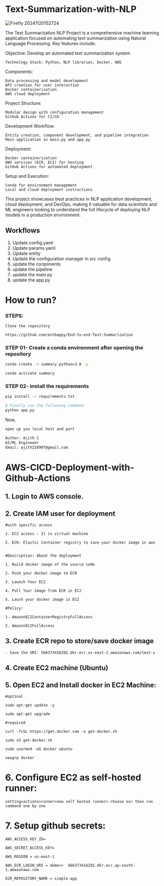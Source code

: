 # Text-Summarization-with-NLP


![Firefly 20241120152724](https://github.com/user-attachments/assets/b0735424-a3da-4821-8278-03be6561fb5f)

The Text Summarization NLP Project is a comprehensive machine learning application focused on automating text summarization using Natural Language Processing. Key features include:

Objective: Develop an automated text summarization system

    Technology Stack: Python, NLP libraries, Docker, AWS

Components:

    Data processing and model development
    API creation for user interaction
    Docker containerization
    AWS cloud deployment

Project Structure:

    Modular design with configuration management
    GitHub Actions for CI/CD

Development Workflow:

    Entity creation, component development, and pipeline integration
    Main application in main.py and app.py

Deployment:

    Docker containerization
    AWS services (ECR, EC2) for hosting
    GitHub Actions for automated deployment

Setup and Execution:

    Conda for environment management
    Local and cloud deployment instructions

This project showcases best practices in NLP application development, cloud deployment, and DevOps, making it valuable for data scientists and ML engineers looking to understand the full lifecycle of deploying NLP models in a production environment.

## Workflows

1. Update config.yaml
2. Update params.yaml
3. Update entity
4. Update the configuration manager in src config
5. update the conponents
6. update the pipeline
7. update the main.py
8. update the app.py



# How to run?
### STEPS:

    Clone the repository

```bash
https://github.com/entbappy/End-to-end-Text-Summarization
```
### STEP 01- Create a conda environment after opening the repository

```bash
conda create -n summary python=3.8 -y
```

```bash
conda activate summary
```


### STEP 02- install the requirements
```bash
pip install -r requirements.txt
```


```bash
# Finally run the following command
python app.py
```

Now,
```bash
open up you local host and port
```


```bash
Author: Ajith C
AI/ML Engineeer
Email: ajith218907@gmail.com

```



# AWS-CICD-Deployment-with-Github-Actions

## 1. Login to AWS console.

## 2. Create IAM user for deployment

	#with specific access

	1. EC2 access : It is virtual machine

	2. ECR: Elastic Container registry to save your docker image in aws


	#Description: About the deployment

	1. Build docker image of the source code

	2. Push your docker image to ECR

	3. Launch Your EC2 

	4. Pull Your image from ECR in EC2

	5. Lauch your docker image in EC2

	#Policy:

	1. AmazonEC2ContainerRegistryFullAccess

	2. AmazonEC2FullAccess

	
## 3. Create ECR repo to store/save docker image
    - Save the URI: 566373416292.dkr.ecr.us-east-1.amazonaws.com/text-s

	
## 4. Create EC2 machine (Ubuntu) 

## 5. Open EC2 and Install docker in EC2 Machine:
	
	
	#optinal

	sudo apt-get update -y

	sudo apt-get upgrade
	
	#required

	curl -fsSL https://get.docker.com -o get-docker.sh

	sudo sh get-docker.sh

	sudo usermod -aG docker ubuntu

	newgrp docker
	
# 6. Configure EC2 as self-hosted runner:
    setting>actions>runner>new self hosted runner> choose os> then run command one by one


# 7. Setup github secrets:

    AWS_ACCESS_KEY_ID=

    AWS_SECRET_ACCESS_KEY=

    AWS_REGION = us-east-1

    AWS_ECR_LOGIN_URI = demo>>  566373416292.dkr.ecr.ap-south-1.amazonaws.com

    ECR_REPOSITORY_NAME = simple-app


